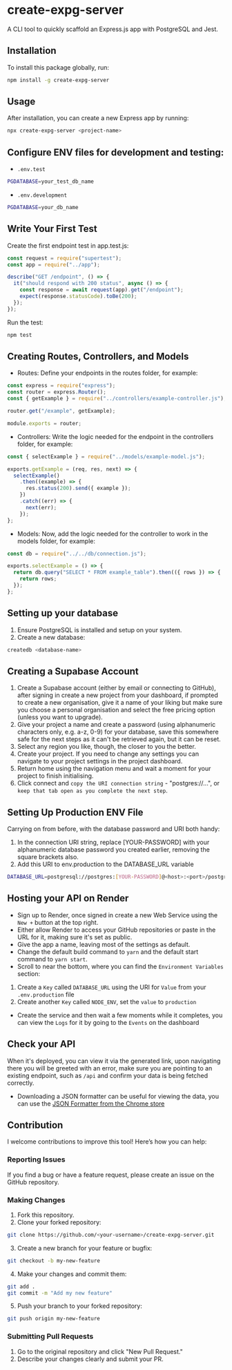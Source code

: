 # create-expg-server

A CLI tool to quickly scaffold an Express.js app with PostgreSQL and Jest.

## Installation

To install this package globally, run:

```bash
npm install -g create-expg-server
```

## Usage

After installation, you can create a new Express app by running:

```bash
npx create-expg-server <project-name>
```

## Configure ENV files for development and testing:

- `.env.test`

```bash
PGDATABASE=your_test_db_name
```

- `.env.development`

```bash
PGDATABASE=your_db_name
```

## Write Your First Test

Create the first endpoint test in app.test.js:

```javascript
const request = require("supertest");
const app = require("../app");

describe("GET /endpoint", () => {
  it("should respond with 200 status", async () => {
    const response = await request(app).get("/endpoint");
    expect(response.statusCode).toBe(200);
  });
});
```

Run the test:

```bash
npm test
```

## Creating Routes, Controllers, and Models

- Routes: Define your endpoints in the routes folder, for example:

```javascript
const express = require("express");
const router = express.Router();
const { getExample } = require("../controllers/example-controller.js");

router.get("/example", getExample);

module.exports = router;
```

- Controllers: Write the logic needed for the endpoint in the controllers folder, for example:

```javascript
const { selectExample } = require("../models/example-model.js");

exports.getExample = (req, res, next) => {
  selectExample()
    .then((example) => {
      res.status(200).send({ example });
    })
    .catch((err) => {
      next(err);
    });
};
```

- Models: Now, add the logic needed for the controller to work in the models folder, for example:

```javascript
const db = require("../../db/connection.js");

exports.selectExample = () => {
  return db.query("SELECT * FROM example_table").then(({ rows }) => {
    return rows;
  });
};
```

## Setting up your database

1. Ensure PostgreSQL is installed and setup on your system.
2. Create a new database:

```bash
createdb <database-name>
```

## Creating a Supabase Account

1. Create a Supabase account (either by email or connecting to GitHub), after signing in create a new project from your dashboard, if prompted to create a new organisation, give it a name of your liking but make sure you choose a personal organisation and select the free pricing option (unless you want to upgrade).
2. Give your project a name and create a password (using alphanumeric characters only, e.g. a-z, 0-9) for your database, save this somewhere safe for the next steps as it can't be retrieved again, but it can be reset.
3. Select any region you like, though, the closer to you the better.
4. Create your project. If you need to change any settings you can navigate to your project settings in the project dashboard.
5. Return home using the navigation menu and wait a moment for your project to finish initialising.
6. Click connect and `copy the URI connection string` - "postgres://...", or `keep that tab open as you complete the next step`.

## Setting Up Production ENV File

Carrying on from before, with the database password and URI both handy:

1. In the connection URI string, replace [YOUR-PASSWORD] with your alphanumeric database password you created earlier, removing the square brackets also.
2. Add this URI to env.production to the DATABASE_URL variable

```bash
DATABASE_URL=postgresql://postgres:[YOUR-PASSWORD]@<host>:<port>/postgres
```

## Hosting your API on Render

- Sign up to Render, once signed in create a new Web Service using the `New +` button at the top right.
- Either allow Render to access your GitHub repositories or paste in the URL for it, making sure it's set as public.
- Give the app a name, leaving most of the settings as default.
- Change the default build command to `yarn` and the default start command to `yarn start`.
- Scroll to near the bottom, where you can find the `Environment Variables` section:

1. Create a `Key` called `DATABASE_URL` using the URI for `Value` from your `.env.production` file
2. Create another `Key` called `NODE_ENV`, set the `value` to `production`

- Create the service and then wait a few moments while it completes, you can view the `Logs` for it by going to the `Events` on the dashboard

## Check your API

When it's deployed, you can view it via the generated link, upon navigating there you will be greeted with an error, make sure you are pointing to an existing endpoint, such as `/api` and confirm your data is being fetched correctly.

- Downloading a JSON formatter can be useful for viewing the data, you can use the [JSON Formatter from the Chrome store](https://chrome.google.com/webstore/detail/json-formatter/bcjindcccaagfpapjjmafapmmgkkhgoa?hl=en)

## Contribution

I welcome contributions to improve this tool! Here’s how you can help:

### Reporting Issues

If you find a bug or have a feature request, please create an issue on the GitHub repository.

### Making Changes

1. Fork this repository.
2. Clone your forked repository:

```bash
git clone https://github.com/<your-username>/create-expg-server.git
```

3. Create a new branch for your feature or bugfix:

```bash
git checkout -b my-new-feature
```

4. Make your changes and commit them:

```bash
git add .
git commit -m "Add my new feature"
```

5. Push your branch to your forked repository:

```bash
git push origin my-new-feature
```

### Submitting Pull Requests

1. Go to the original repository and click "New Pull Request."
2. Describe your changes clearly and submit your PR.
